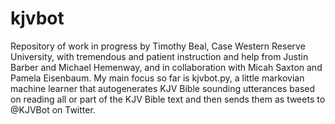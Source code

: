 # kjvbot
Repository of work in progress by Timothy Beal, Case Western Reserve University, with tremendous and patient instruction and help from Justin Barber and Michael Hemenway, and in collaboration with Micah Saxton and Pamela Eisenbaum. My main focus so far is kjvbot.py, a little markovian machine learner that autogenerates KJV Bible sounding utterances based on reading all or part of the KJV Bible text and then sends them as tweets to @KJVBot on Twitter.
